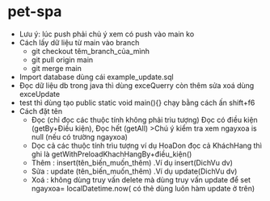# pet-spa
- Lưu ý: lúc push phải chủ ý xem có push vào main ko
- Cách lấy dữ liệu từ main vào branch
     + git checkout têm_branch_của_mình
     + git pull origin main 
     + git merge main
- Import database dùng cái example_update.sql
- Đọc dữ liệu db trong java thì dùng exceQuerry còn thêm sửa xoá dùng exceUpdate
- test thì dùng tạo public static void main(){} chạy bằng cách ấn shift+f6
- Cách đặt tên 
    + Đọc (chỉ đọc các thuộc tính không phải trìu tượng) Đọc có điều kiện (getBy+Điều kiện), Đọc hết (getAll) >Chú ý kiểm tra xem ngayxoa is null (nếu có trường ngayxoa)
    + Dọc cả các thuộc tính trìu tượng ví dụ HoaDon đọc cả KháchHang thì ghi là getWithPreloadKhachHangBy+điều_kiện()
    + Thêm : insert(tên_biến_muốn_thêm) .Ví dụ insert(DichVu dv)
    + Sửa : update (tên_biến_muốn_thêm) .Ví dụ update(DichVu dv)
    + Xoá : không dùng truy vấn delete mà dùng truy vấn update để set ngayxoa= localDatetime.now( có thẻ dùng luôn hàm update ở trên)